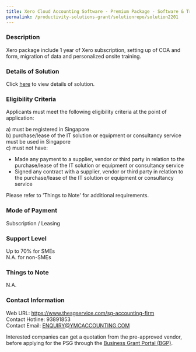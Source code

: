 ```yaml
---
title: Xero Cloud Accounting Software - Premium Package - Software & Training
permalink: /productivity-solutions-grant/solutionrepo/solution2201
---
```


### Description

Xero package include 1 year of Xero subscription, setting up of COA and form, migration of data and personalized onsite training.

### Details of Solution

Click <a href='https://www.gobusiness.gov.sg/images/psg/Desensitised_YMC_Annex_3_CR_wef_20_Jan_2022_Part_2.pdf' target='_blank' rel='noopener'>here</a> to view details of solution.

### Eligibility Criteria

Applicants must meet the following eligibility criteria at the point of application:

a) must be registered in Singapore <br>
b) purchase/lease of the IT solution or equipment or consultancy service must be used in Singapore <br>
c) must not have:
- Made any payment to a supplier, vendor or third party in relation to the purchase/lease of the IT solution or equipment or consultancy service
- Signed any contract with a supplier, vendor or third party in relation to the purchase/lease of the IT solution or equipment or consultancy service

Please refer to 'Things to Note' for additional requirements.

### Mode of Payment
Subscription / Leasing

### Support Level
Up to 70% for SMEs <br>
N.A. for non-SMEs

### Things to Note
N.A.

### Contact Information
Web URL: https://www.thesgservice.com/sg-accounting-firm <br>Contact Hotline: 93891853 <br>Contact Email: ENQUIRY@YMCACCOUNTING.COM <br>

Interested companies can get a quotation from the pre-approved vendor, before applying for the PSG through the <a target='_blank' rel='noopener' href='https://www.businessgrants.gov.sg/'>Business Grant Portal (BGP)</a>.
